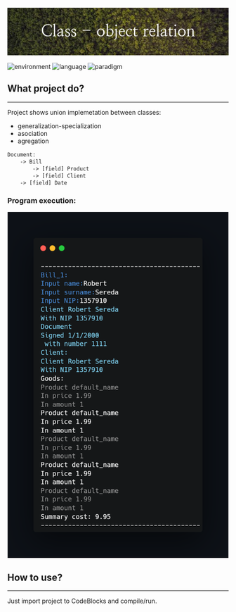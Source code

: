 ![project_banner](banner.png)

![environment](https://img.shields.io/badge/programming%20%20environment-CodeBlocks-blueviolet)
![language](https://img.shields.io/badge/language-C%2B%2B-orange)
![paradigm](https://img.shields.io/badge/paradigm-OOP-blue)
## What project do?
___

Project shows union implemetation between classes:

 - generalization-specialization
 - asociation
 - agregation  

~~~~
Document:
    -> Bill
        -> [field] Product
        -> [field] Client
    -> [field] Date
~~~~


### Program execution:

![exe](exec.png)

## How to use?
___
Just import project to CodeBlocks and compile/run.


<!--https://banner.godori.dev/-->
<!--https://shields.io/-->
<!--https://carbon.now.sh/-->